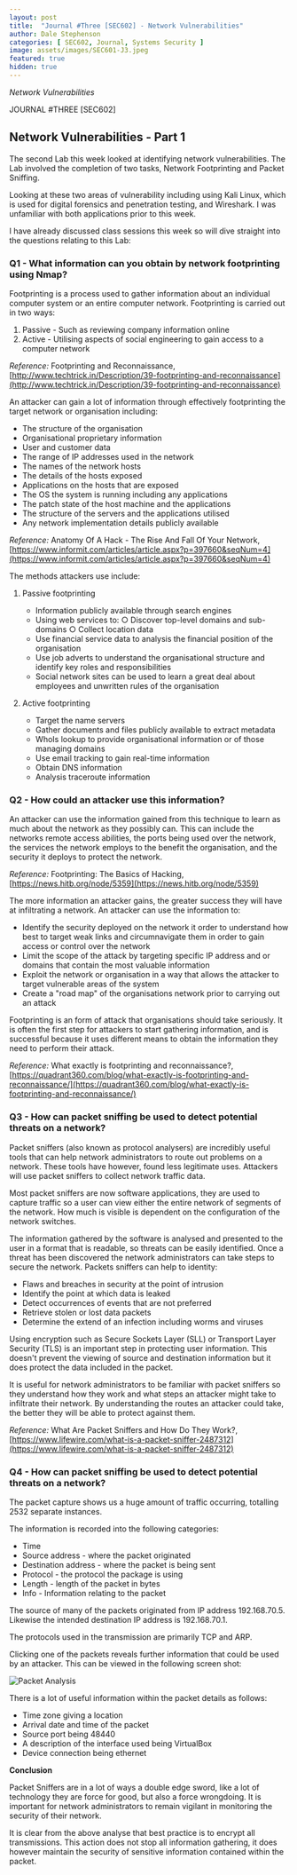 ```yaml
---
layout: post
title:  "Journal #Three [SEC602] - Network Vulnerabilities"
author: Dale Stephenson
categories: [ SEC602, Journal, Systems Security ]
image: assets/images/SEC601-J3.jpeg
featured: true
hidden: true
---
```

<i>Network Vulnerabilities</i>

JOURNAL #THREE [SEC602]

<h2>Network Vulnerabilities - Part 1</h2>

The second Lab this week looked at identifying network vulnerabilities. The Lab involved the completion of two tasks, Network Footprinting and Packet Sniffing. 

Looking at these two areas of vulnerability including using Kali Linux, which is used for digital forensics and penetration testing, and Wireshark. I was unfamiliar with both applications prior to this week. 

I have already discussed class sessions this week so will dive straight into the questions relating to this Lab:

<h3>Q1 - What information can you obtain by network footprinting using Nmap?</h3> 

Footprinting is a process used to gather information about an individual computer system or an entire computer network. Footprinting is carried out in two ways:

1. Passive - Such as reviewing company information online
2. Active - Utilising aspects of social engineering to gain access to a computer network

<i>Reference:</i> Footprinting and Reconnaissance, [http://www.techtrick.in/Description/39-footprinting-and-reconnaissance](http://www.techtrick.in/Description/39-footprinting-and-reconnaissance)

An attacker can gain a lot of information through effectively footprinting the target network or organisation including:

- The structure of the organisation
- Organisational proprietary information
- User and customer data 
- The range of IP addresses used in the network 
- The names of the network hosts
- The details of the hosts exposed 
- Applications on the hosts that are exposed
- The OS the system is running including any applications
- The patch state of the host machine and the applications
- The structure of the servers and the applications utilised
- Any network implementation details publicly available 

<i>Reference:</i> Anatomy Of A Hack - The Rise And Fall Of Your Network, [https://www.informit.com/articles/article.aspx?p=397660&seqNum=4](https://www.informit.com/articles/article.aspx?p=397660&seqNum=4)

The methods attackers use include:

1. Passive footprinting
	- Information publicly available through search engines 
	- Using web services to:
		○ Discover top-level domains and sub-domains 
		○ Collect location data
	- Use financial service data to analysis the financial position of the organisation
	- Use job adverts to understand the organisational structure and identify key roles and responsibilities 
	- Social network sites can be used to learn a great deal about employees and unwritten rules of the organisation
	
2. Active footprinting 
	- Target the name servers 
	- Gather documents and files publicly available to extract metadata 
	- WhoIs lookup to provide organisational information or of those managing domains 
	- Use email tracking to gain real-time information
	- Obtain DNS information
    - Analysis traceroute information

<h3>Q2 - How could an attacker use this information?</h3>

An attacker can use the information gained from this technique to learn as much about the network as they possibly can. This can include the networks remote access abilities, the ports being used over the network, the services the network employs to the benefit the organisation, and the security it deploys to protect the network.

<i>Reference:</i> Footprinting: The Basics of Hacking, [https://news.hitb.org/node/5359](https://news.hitb.org/node/5359)

The more information an attacker gains, the greater success they will have at infiltrating a network. An attacker can use the information to:

- Identify the security deployed on the network it order to understand how best to target weak links and circumnavigate them in order to gain access or control over the network 
- Limit the scope of the attack by targeting specific IP address and or domains that contain the most valuable information
- Exploit the network or organisation in a way that allows the attacker to target vulnerable areas of the system  
- Create a "road map" of the organisations network prior to carrying out an attack 

Footprinting is an form of attack that organisations should take seriously. It is often the first step for attackers to start gathering information, and is successful because it uses different means to obtain the information they need to perform their attack.

<i>Reference:</i> What exactly is footprinting and reconnaissance?, [https://quadrant360.com/blog/what-exactly-is-footprinting-and-reconnaissance/](https://quadrant360.com/blog/what-exactly-is-footprinting-and-reconnaissance/)

<h3>Q3 - How can packet sniffing be used to detect potential threats on a network?</h3>

Packet sniffers (also known as protocol analysers) are incredibly useful tools that can help network administrators to route out problems on a network. These tools have however, found less legitimate uses. Attackers will use packet sniffers to collect network traffic data. 

Most packet sniffers are now software applications, they are used to capture traffic so a user can view either the entire network of segments of the network. How much is visible is dependent on the configuration of the network switches.

The information gathered by the software is analysed and presented to the user in a format that is readable, so threats can be easily identified. Once a threat has been discovered the network administrators can take steps to secure the network. Packets sniffers can help to identity:

- Flaws and breaches in security at the point of intrusion
- Identify the point at which data is leaked
- Detect occurrences of events that are not preferred
- Retrieve stolen or lost data packets
- Determine the extend of an infection including worms and viruses

Using encryption such as Secure Sockets Layer (SLL) or Transport Layer Security (TLS) is an important step in protecting user information. This doesn't prevent the viewing of source and destination information but it does protect the data included in the packet.

It is useful for network administrators to be familiar with packet sniffers so they understand how they work and what steps an attacker might take to infiltrate their network. By understanding the routes an attacker could take, the better they will be able to protect against them.

<i>Reference:</i> What Are Packet Sniffers and How Do They Work?, [https://www.lifewire.com/what-is-a-packet-sniffer-2487312](https://www.lifewire.com/what-is-a-packet-sniffer-2487312)

<h3>Q4 - How can packet sniffing be used to detect potential threats on a network?</h3>

The packet capture shows us a huge amount of traffic occurring, totalling 2532 separate instances. 

The information is recorded into the following categories:

- Time 
- Source address - where the packet originated 
- Destination address - where the packet is being sent 
- Protocol - the protocol the package is using 
- Length - length of the packet in bytes 
- Info - Information relating to the packet

The source of many of the packets originated from IP address 192.168.70.5. Likewise the intended destination IP address is 192.168.70.1. 

The protocols used in the transmission are primarily TCP and ARP.

Clicking one of the packets reveals further information that could be used by an attacker. This can be viewed in the following screen shot:

<img src="/assets/images/SEC601-J3-a.png" alt="Packet Analysis"><br>

There is a lot of useful information within the packet details as follows:

- Time zone giving a location 
- Arrival date and time of the packet
- Source port being 48440
- A description of the interface used being VirtualBox
- Device connection being ethernet 

<b>Conclusion</b>

Packet Sniffers are in a lot of ways a double edge sword, like a lot of technology they are force for good, but also a force wrongdoing. It is important for network administrators to remain vigilant in monitoring the security of their network. 

It is clear from the above analyse that best practice is to encrypt all transmissions. This action does not stop all information gathering, it does however maintain the security of sensitive information contained within the packet.